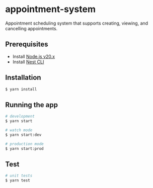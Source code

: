 # appointment-system

Appointment scheduling system that supports creating, viewing, and cancelling appointments.

## Prerequisites

- Install [Node.js v20.x](https://nodejs.org/en/download/package-manager)
- Install [Nest CLI](https://docs.nestjs.com/cli/overview)

## Installation

```bash
$ yarn install
```

## Running the app

```bash
# development
$ yarn start

# watch mode
$ yarn start:dev

# production mode
$ yarn start:prod
```

## Test

```bash
# unit tests
$ yarn test
```
